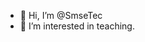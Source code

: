- 👋 Hi, I’m @SmseTec
- 👀 I’m interested in teaching.
  

<!---
SmseTec/SmseTec is a ✨ special ✨ repository because its `README.md` (this file) appears on your GitHub profile.
You can click the Preview link to take a look at your changes.
--->
